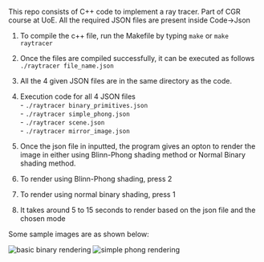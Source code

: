 This repo consists of C++ code to implement a ray tracer. Part of CGR course at UoE. 
All the required JSON files are present inside Code->Json

1. To compile the c++ file, run the Makefile by typing ```make```  or ```make raytracer```

2. Once the files are compiled successfully, it can be executed as follows ```./raytracer file_name.json```

3. All the 4 given JSON files are in the same directory as the code.

4. Execution code for all 4 JSON files<br/>
        -    ```./raytracer binary_primitives.json```<br/>
        -    ```./raytracer simple_phong.json```<br/>
        -    ```./raytracer scene.json```<br/>
        -    ```./raytracer mirror_image.json```<br/>

5. Once the json file in inputted, the program gives an opton to render the image in either using Blinn-Phong shading method or Normal Binary shading method.

6. To render using Blinn-Phong shading, press 2

7. To render using normal binary shading, press 1

8. It takes around 5 to 15 seconds to render based on the json file and the chosen mode

Some sample images are as shown below:

![basic binary rendering](https://github.com/AshwinSH2000/CGR-RT/blob/main/TestSuite/binary_primitives.ppm?raw=true)
![simple phong rendering](https://github.com/AshwinSH2000/CGR-RT/blob/main/TestSuite/simple_phone.ppm?raw=true)
